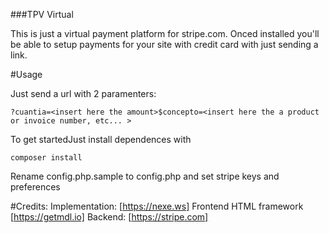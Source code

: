###TPV Virtual

This is just a virtual payment platform for stripe.com. Onced installed you'll be able to setup payments for your site with credit card with just sending a link.

#Usage

Just send a url with 2 paramenters:

```
?cuantia=<insert here the amount>$concepto=<insert here the a product or invoice number, etc... >

```

To get startedJust install dependences with
```
composer install

```
Rename config.php.sample to config.php and set stripe keys and preferences

#Credits:
Implementation: [https://nexe.ws]
Frontend HTML framework [https://getmdl.io]
Backend: [https://stripe.com]
